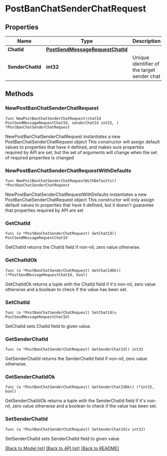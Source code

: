 # PostBanChatSenderChatRequest

## Properties

Name | Type | Description | Notes
------------ | ------------- | ------------- | -------------
**ChatId** | [**PostSendMessageRequestChatId**](PostSendMessageRequestChatId.md) |  | 
**SenderChatId** | **int32** | Unique identifier of the target sender chat | 

## Methods

### NewPostBanChatSenderChatRequest

`func NewPostBanChatSenderChatRequest(chatId PostSendMessageRequestChatId, senderChatId int32, ) *PostBanChatSenderChatRequest`

NewPostBanChatSenderChatRequest instantiates a new PostBanChatSenderChatRequest object
This constructor will assign default values to properties that have it defined,
and makes sure properties required by API are set, but the set of arguments
will change when the set of required properties is changed

### NewPostBanChatSenderChatRequestWithDefaults

`func NewPostBanChatSenderChatRequestWithDefaults() *PostBanChatSenderChatRequest`

NewPostBanChatSenderChatRequestWithDefaults instantiates a new PostBanChatSenderChatRequest object
This constructor will only assign default values to properties that have it defined,
but it doesn't guarantee that properties required by API are set

### GetChatId

`func (o *PostBanChatSenderChatRequest) GetChatId() PostSendMessageRequestChatId`

GetChatId returns the ChatId field if non-nil, zero value otherwise.

### GetChatIdOk

`func (o *PostBanChatSenderChatRequest) GetChatIdOk() (*PostSendMessageRequestChatId, bool)`

GetChatIdOk returns a tuple with the ChatId field if it's non-nil, zero value otherwise
and a boolean to check if the value has been set.

### SetChatId

`func (o *PostBanChatSenderChatRequest) SetChatId(v PostSendMessageRequestChatId)`

SetChatId sets ChatId field to given value.


### GetSenderChatId

`func (o *PostBanChatSenderChatRequest) GetSenderChatId() int32`

GetSenderChatId returns the SenderChatId field if non-nil, zero value otherwise.

### GetSenderChatIdOk

`func (o *PostBanChatSenderChatRequest) GetSenderChatIdOk() (*int32, bool)`

GetSenderChatIdOk returns a tuple with the SenderChatId field if it's non-nil, zero value otherwise
and a boolean to check if the value has been set.

### SetSenderChatId

`func (o *PostBanChatSenderChatRequest) SetSenderChatId(v int32)`

SetSenderChatId sets SenderChatId field to given value.



[[Back to Model list]](../README.md#documentation-for-models) [[Back to API list]](../README.md#documentation-for-api-endpoints) [[Back to README]](../README.md)


